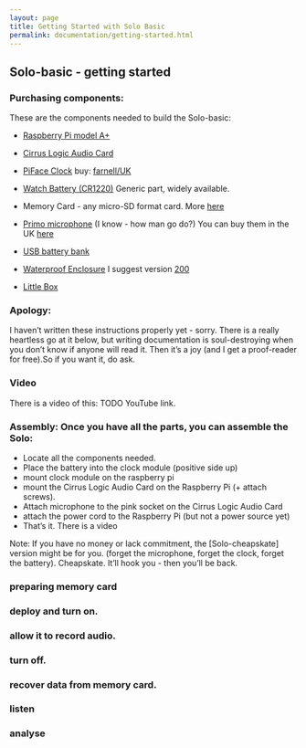```yaml
---
layout: page
title: Getting Started with Solo Basic
permalink: documentation/getting-started.html
---
```


## Solo-basic - getting started

### Purchasing components:

These are the components needed to build the Solo-basic:

* [Raspberry Pi model A+](https://www.raspberrypi.org/products/model-a-plus/)

* [Cirrus Logic Audio Card](http://nowhere/)

* [PiFace Clock](http://www.piface.org.uk/products/piface_clock/) buy: [farnell/UK](http://uk.farnell.com/piface/shim-rtc/real-time-clock-shim-for-raspberry/dp/2434226)

* [Watch Battery (CR1220)](https://www.google.co.uk/search?q=CR1220) Generic part, widely available.

* Memory Card - any micro-SD format card.  More [here](/documentation/memory_cards/)

* [Primo microphone](http://www.primomic.com/products/pdf/EM172.pdf) (I know - how man go do?) You can buy them in the UK [here](http://micbooster.com/primo-microphone-capsules/65-clippy-em172-microphone.html#/matched_capsules-mono)

* [USB battery bank](https://www.amazon.co.uk/s/?keywords=ec+technology+powerbank)

* [Waterproof Enclosure](http://dri-box.com) I suggest version [200](http://dri-box.com/size-option/size-200)

* [Little Box](https://www.westonboxes.com/collections/business-card-boxes-1/products/deep-business-card-box)


### Apology:

I haven’t written these instructions properly yet - sorry. There is a really heartless go at it below, but writing documentation is soul-destroying when you don’t know if anyone will read it. Then it’s a joy (and I get a proof-reader for free).So if you want it, do ask.

### Video

There is a video of this: TODO YouTube link.

### Assembly: Once you have all the parts, you can assemble the Solo:

* Locate all the components needed.
* Place the battery into the clock module (positive side up)
* mount clock module on the raspberry pi
* mount the Cirrus Logic Audio Card on the Raspberry Pi (+ attach screws).
* Attach microphone to the pink socket on the Cirrus Logic Audio Card
* attach the power cord to the Raspberry Pi (but not a power source yet)
* That’s it. There is a video

Note: If you have no money or lack commitment, the [Solo-cheapskate]
version might be for you. (forget the microphone, forget the clock,
forget the battery). Cheapskate. It’ll hook you - then you’ll be back.


### preparing memory card

### deploy and turn on.

### allow it to record audio.

### turn off.

### recover data from memory card.

### listen

### analyse
